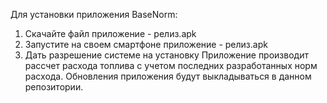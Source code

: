 Для установки приложения BaseNorm:
1. Скачайте файл приложение - релиз.apk
2. Запустите на своем смартфоне приложение - релиз.apk
3. Дать разрешение системе на установку
Приложение производит рассчет расхода топлива с учетом последних разработанных норм расхода.
Обновления приложения будут выкладываться в данном репозитории.
